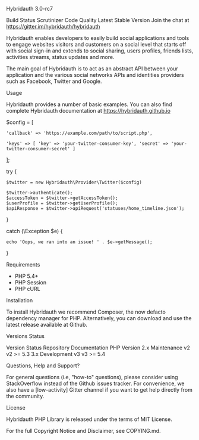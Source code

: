 Hybridauth 3.0-rc7

Build Status Scrutinizer Code Quality Latest Stable Version Join the chat at https://gitter.im/hybridauth/hybridauth


Hybridauth enables developers to easily build social applications and tools to engage websites visitors and customers on a social level that starts off with social sign-in and extends to social sharing, users profiles, friends lists, activities streams, status updates and more.


The main goal of Hybridauth is to act as an abstract API between your application and the various social networks APIs and identities providers such as Facebook, Twitter and Google.

Usage

Hybridauth provides a number of basic examples. You can also find complete Hybridauth documentation at https://hybridauth.github.io


$config = [

    'callback' => 'https://example.com/path/to/script.php',
    
    'keys' => [ 'key' => 'your-twitter-consumer-key', 'secret' => 'your-twitter-consumer-secret' ]
    
];


try {

    $twitter = new Hybridauth\Provider\Twitter($config)

    $twitter->authenticate();
    $accessToken = $twitter->getAccessToken();
    $userProfile = $twitter->getUserProfile();
    $apiResponse = $twitter->apiRequest('statuses/home_timeline.json');
}

catch (\Exception $e) {

    echo 'Oops, we ran into an issue! ' . $e->getMessage();
    
}


Requirements

- PHP 5.4+
- PHP Session
- PHP cURL


Installation

To install Hybridauth we recommend Composer, the now defacto dependency manager for PHP. Alternatively, you can download and use the latest release available at Github.

Versions Status

Version	       Status	    Repository	  Documentation	  PHP Version
  2.x	     Maintenance	   v2	           v2	        >= 5.3
  3.x	     Development	   v3	           v3	        >= 5.4
  
  
Questions, Help and Support?

For general questions (i.e, "how-to" questions), please consider using StackOverflow instead of the Github issues tracker. For convenience, we also have a [low-activity] Gitter channel if you want to get help directly from the community.


License

Hybridauth PHP Library is released under the terms of MIT License.


For the full Copyright Notice and Disclaimer, see COPYING.md.
